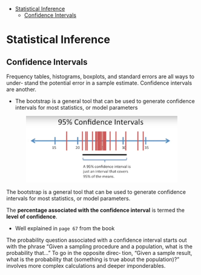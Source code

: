 <!--ts-->
   * [Statistical Inference](#statistical-inference)
      * [Confidence Intervals](#confidence-intervals)

<!-- Added by: gil_diy, at: Wed 30 Mar 2022 18:30:08 IDT -->

<!--te-->

# Statistical Inference

## Confidence Intervals

Frequency tables, histograms, boxplots, and standard errors are all ways to under‐
stand the potential error in a sample estimate. Confidence intervals are another.

* The bootstrap is a general tool that can be used to generate confidence intervals for
most statistics, or model parameters


<p align="center">
  <img width="400" src="images/machine-learning/confidence_interval.jpg" title="Look into the image">
</p>

The bootstrap is a general tool that can be used to generate confidence intervals for
most statistics, or model parameters. 

The **percentage associated with the confidence interval** is termed the **level of confidence**.


* Well explained in `page 67` from the book 

The probability question associated with a confidence interval starts out with the phrase “Given a sampling procedure and a population, what is the probability that...” To go in the opposite direc‐
tion, “Given a sample result, what is the probability that (something is true about the population)?” involves more complex calculations and deeper imponderables.